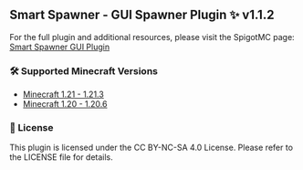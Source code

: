 ## Smart Spawner - GUI Spawner Plugin ✨ v1.1.2
For the full plugin and additional resources, please visit the SpigotMC page: [Smart Spawner GUI Plugin](https://www.spigotmc.org/resources/smart-spawner-gui-spawner-plugin%E2%9C%A8-1-21-1-21-3-%EF%B8%8F.120743/)

### 🛠️ Supported Minecraft Versions
- [Minecraft 1.21 - 1.21.3](https://github.com/ptthanh02/Smart-Spawner-Plugin)
- [Minecraft 1.20 - 1.20.6](https://github.com/ptthanh02/Smart-Spawner-Plugin/tree/1.20%2B)

### 📜 License
This plugin is licensed under the CC BY-NC-SA 4.0 License. Please refer to the LICENSE file for details.
